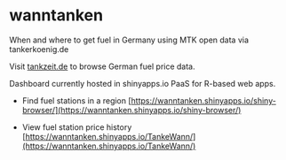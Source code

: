 # wanntanken
When and where to get fuel in Germany using MTK open data via tankerkoenig.de

Visit [tankzeit.de](tankzeit.de) to browse German fuel price data.

Dashboard currently hosted in shinyapps.io PaaS for R-based web apps. 

- Find fuel stations in a region [https://wanntanken.shinyapps.io/shiny-browser/](https://wanntanken.shinyapps.io/shiny-browser/)

- View fuel station price history [https://wanntanken.shinyapps.io/TankeWann/](https://wanntanken.shinyapps.io/TankeWann/)